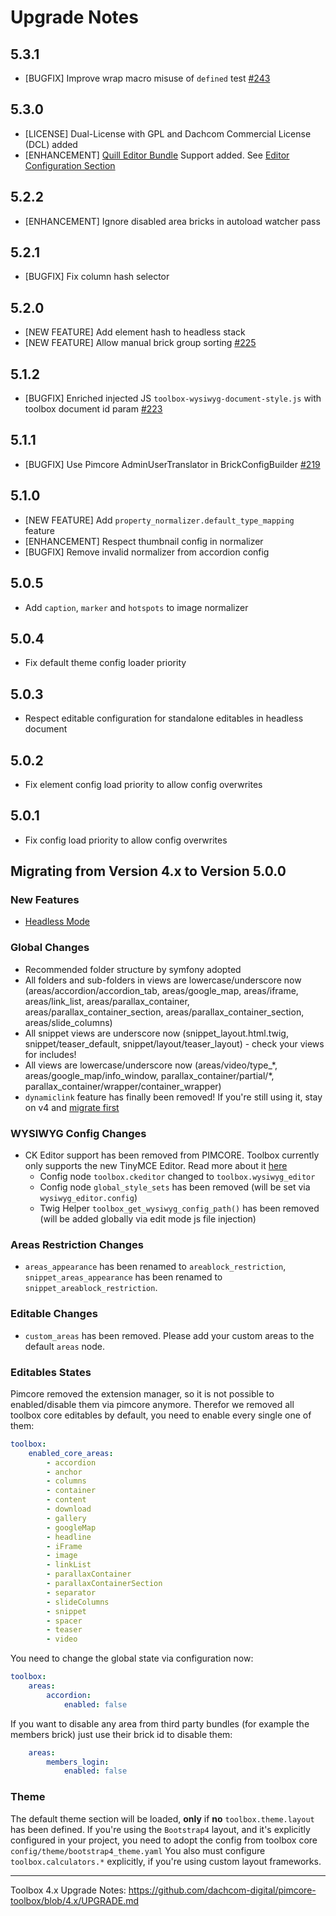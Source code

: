 # Upgrade Notes

## 5.3.1
- [BUGFIX] Improve wrap macro misuse of `defined` test [#243](https://github.com/dachcom-digital/pimcore-toolbox/issues/243)

## 5.3.0
- [LICENSE] Dual-License with GPL and Dachcom Commercial License (DCL) added
- [ENHANCEMENT] [Quill Editor Bundle](https://github.com/pimcore/quill-bundle) Support added. See [Editor Configuration Section](./docs/13_Wysiwyg_Editor.md#quill)

## 5.2.2
- [ENHANCEMENT] Ignore disabled area bricks in autoload watcher pass

## 5.2.1
- [BUGFIX] Fix column hash selector

## 5.2.0
- [NEW FEATURE] Add element hash to headless stack
- [NEW FEATURE] Allow manual brick group sorting [#225](https://github.com/dachcom-digital/pimcore-toolbox/issues/225)

## 5.1.2
- [BUGFIX] Enriched injected JS `toolbox-wysiwyg-document-style.js` with toolbox document id param [#223](https://github.com/dachcom-digital/pimcore-toolbox/issues/223)

## 5.1.1
- [BUGFIX] Use Pimcore AdminUserTranslator in BrickConfigBuilder [#219](https://github.com/dachcom-digital/pimcore-toolbox/issues/219)

## 5.1.0
- [NEW FEATURE] Add `property_normalizer.default_type_mapping` feature
- [ENHANCEMENT] Respect thumbnail config in normalizer
- [BUGFIX] Remove invalid normalizer from accordion config

## 5.0.5
- Add `caption`, `marker` and `hotspots` to image normalizer

## 5.0.4
- Fix default theme config loader priority

## 5.0.3
- Respect editable configuration for standalone editables in headless document

## 5.0.2
- Fix element config load priority to allow config overwrites

## 5.0.1
- Fix config load priority to allow config overwrites

## Migrating from Version 4.x to Version 5.0.0

### New Features
- [Headless Mode](./docs/90_Headless.md)

### Global Changes
- Recommended folder structure by symfony adopted
- All folders and sub-folders in views are lowercase/underscore now (areas/accordion/accordion_tab, areas/google_map, areas/iframe, areas/link_list, areas/parallax_container, areas/parallax_container_section, areas/parallax_container_section, areas/slide_columns)
- All snippet views are underscore now (snippet_layout.html.twig, snippet/teaser_default, snippet/layout/teaser_layout) - check your views for includes!
- All views are lowercase/underscore now (areas/video/type_\*, areas/google_map/info_window, parallax_container/partial/\*, parallax_container/wrapper/container_wrapper)
- `dynamiclink` feature has finally been removed! If you're still using it, stay on v4 and [migrate first](https://github.com/dachcom-digital/pimcore-toolbox/blob/3.x/docs/70_ConfigurationFlags.md#-use_dynamic_links-flag)

### WYSIWYG Config Changes
- CK Editor support has been removed from PIMCORE. Toolbox currently only supports the new TinyMCE Editor. Read more about it [here](./docs/13_Wysiwyg_Editor.md)
  - Config node  `toolbox.ckeditor` changed to `toolbox.wysiwyg_editor`
  - Config node `global_style_sets` has been removed (will be set via `wysiwyg_editor.config`)
  - Twig Helper `toolbox_get_wysiwyg_config_path()` has been removed (will be added globally via edit mode js file injection)

### Areas Restriction Changes
- `areas_appearance` has been renamed to `areablock_restriction`, `snippet_areas_appearance` has been renamed to `snippet_areablock_restriction`.

### Editable Changes
- `custom_areas` has been removed. Please add your custom areas to the default `areas` node.

### Editables States
Pimcore removed the extension manager, so it is not possible to enabled/disable them via pimcore anymore.
Therefor we removed all toolbox core editables by default, you need to enable every single one of them:

```yaml
toolbox:
    enabled_core_areas:
        - accordion
        - anchor
        - columns
        - container
        - content
        - download
        - gallery
        - googleMap
        - headline
        - iFrame
        - image
        - linkList
        - parallaxContainer
        - parallaxContainerSection
        - separator
        - slideColumns
        - snippet
        - spacer
        - teaser
        - video
```

You need to change the global state via configuration now:

```yaml
toolbox:
    areas:
        accordion:
            enabled: false
```

If you want to disable any area from third party bundles (for example the members brick) just use their brick id to disable them:
```yaml
    areas:
        members_login:
            enabled: false
```

### Theme
The default theme section will be loaded, **only** if **no** `toolbox.theme.layout` has been defined.
If you're using the `Bootstrap4` layout, and it's explicitly configured in your project, you need to adopt the config from toolbox core `config/theme/bootstrap4_theme.yaml`
You also must configure `toolbox.calculators.*` explicitly, if you're using custom layout frameworks.

***

Toolbox 4.x Upgrade Notes: https://github.com/dachcom-digital/pimcore-toolbox/blob/4.x/UPGRADE.md
